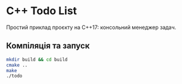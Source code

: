 # C++ Todo List

Простий приклад проєкту на C++17: консольний менеджер задач.

## Компіляція та запуск

```bash
mkdir build && cd build
cmake ..
make
./todo
